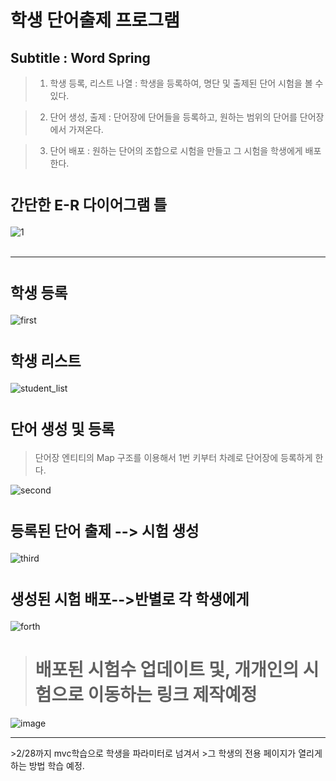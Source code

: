 <h1>학생 단어출제 프로그램</h1>
<h2>Subtitle : Word Spring</h2>

>1. 학생 등록, 리스트 나열 : 학생을 등록하여, 명단 및 출제된 단어 시험을 볼 수 있다.

>2. 단어 생성, 출제 : 단어장에 단어들을 등록하고, 원하는 범위의 단어를 단어장에서 가져온다.

>3. 단어 배포 : 원하는 단어의 조합으로 시험을 만들고 그 시험을 학생에게 배포한다. 


# <small>간단한 E-R 다이어그램 틀</small>

![1](https://user-images.githubusercontent.com/94730032/154607471-e26405a8-87a7-4792-a485-433e836d3280.png)
<br><br><hr>
# <small>학생 등록</small>
![first](https://user-images.githubusercontent.com/94730032/154610822-0ff859e6-5cc3-43c4-8149-f7f54a554d0c.jpg)
# <small>학생 리스트</small>
![student_list](https://user-images.githubusercontent.com/94730032/154610906-6331bbae-06e8-4f2c-82f4-65911c2e38d1.png)
# <small>단어 생성 및 등록</small>
>단어장 엔티티의 Map<Word> 구조를 이용해서 1번 키부터 차례로 단어장에 등록하게 한다.

![second](https://user-images.githubusercontent.com/94730032/154611071-8c85b684-f939-4824-a6b4-9d4216af94cf.jpg)
# <small>등록된 단어 출제 --> 시험 생성</small>
![third](https://user-images.githubusercontent.com/94730032/154611812-c565ced6-18d4-47eb-941c-70341e59f395.jpg)
# <small>생성된 시험 배포-->반별로 각 학생에게</small>
![forth](https://user-images.githubusercontent.com/94730032/154611841-970c0ac4-deca-429c-858d-cd5953e142fa.jpg)
># 배포된 시험수 업데이트 및,  개개인의 시험으로 이동하는 링크 제작예정
![image](https://user-images.githubusercontent.com/94730032/154615463-52fbd792-7fe0-4e94-8d37-fe947ce1b146.png)
<hr>
>2/28까지 mvc학습으로  학생을 파라미터로 넘겨서 
>그 학생의 전용 페이지가 열리게 하는 방법 학습 예정.
